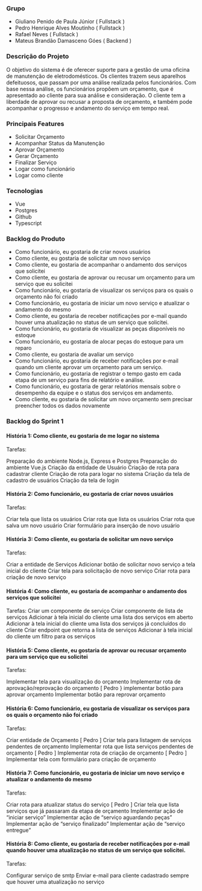 ### Grupo
- Giuliano Penido de Paula Júnior ( Fullstack )
- Pedro Henrique Alves Moutinho ( Fullstack )
- Rafael Neves ( Fullstack )
- Mateus Brandão Damasceno Góes ( Backend )

### Descrição do Projeto
O objetivo do sistema é de oferecer suporte para a gestão de uma oficina de manutenção de eletrodomésticos. Os clientes trazem seus aparelhos defeituosos, que passam por uma análise realizada pelos funcionários. Com base nessa análise, os funcionários propõem um orçamento, que é apresentado ao cliente para sua análise e consideração. O cliente tem a liberdade de aprovar ou recusar a proposta de orçamento, e também pode acompanhar o progresso e andamento do serviço em tempo real.

### Principais Features
- Solicitar Orçamento
- Acompanhar Status da Manutenção
- Aprovar Orçamento
- Gerar Orçamento
- Finalizar Serviço
- Logar como funcionário
- Logar como cliente

### Tecnologias
- Vue
- Postgres
- Github
- Typescript

### Backlog do Produto
- Como funcionário, eu gostaria de criar novos usuários
- Como cliente, eu gostaria de solicitar um novo serviço 
- Como cliente, eu gostaria de acompanhar o andamento dos serviços que solicitei
- Como cliente, eu gostaria de aprovar ou recusar um orçamento para um serviço que eu solicitei
- Como funcionário, eu gostaria de visualizar os serviços para os quais o orçamento não foi criado
- Como funcionário, eu gostaria de iniciar um novo serviço e atualizar o andamento do mesmo 
- Como cliente, eu gostaria de receber notificações por e-mail quando houver uma atualização no status de um serviço que solicitei.
- Como funcionário, eu gostaria de visualizar as peças disponíveis no estoque
- Como funcionário, eu gostaria de alocar peças do estoque para um reparo
- Como cliente, eu gostaria de avaliar um serviço
- Como funcionário, eu gostaria de receber notificações por e-mail quando um cliente aprovar um orçamento para um serviço.
- Como funcionário, eu gostaria de registrar o tempo gasto em cada etapa de um serviço para fins de relatório e análise.
- Como funcionário, eu gostaria de gerar relatórios mensais sobre o desempenho da equipe e o status dos serviços em andamento. 
- Como cliente, eu gostaria de solicitar um novo orçamento sem precisar preencher todos os dados novamente

### Backlog do Sprint 1
#### História 1:  Como cliente, eu gostaria de me logar no sistema
Tarefas:

Preparação do ambiente Node.js, Express e Postgres
Preparação do ambiente Vue.js
Criação da entidade de Usuário
Criação de rota para cadastrar cliente
Criação de rota para logar no sistema
Criação da tela de cadastro de usuários
Criação da tela de login

#### História 2: Como funcionário, eu gostaria de criar novos usuários
Tarefas:

Criar tela que lista os usuários
Criar rota que lista os usuários
Criar rota que salva um novo usuário
Criar formulário para inserção de novo usuário


#### História 3: Como cliente, eu gostaria de solicitar um novo serviço
Tarefas:

Criar a entidade de Serviços
Adicionar botão de solicitar novo serviço a tela inicial do cliente
Criar tela para solicitação de novo serviço
Criar rota para criação de novo serviço

#### História 4: Como cliente, eu gostaria de acompanhar o andamento dos serviços que solicitei
Tarefas:
Criar um componente de serviço
Criar componente de lista de serviços
Adicionar à tela inicial do cliente uma lista dos serviços em aberto
Adicionar à tela inicial do cliente uma lista dos serviços já concluídos do cliente
Criar endpoint que retorna a lista de serviços
Adicionar à tela inicial do cliente um filtro para os serviços


#### História 5: Como cliente, eu gostaria de aprovar ou recusar orçamento para um serviço que eu solicitei
Tarefas:

Implementar tela para visualização do orçamento
Implementar rota de aprovação/reprovação do orçamento [ Pedro }
implementar botão para aprovar orçamento
Implementar botão para reprovar orçamento

#### História 6: Como funcionário, eu gostaria de visualizar os serviços para os quais o orçamento não foi criado
Tarefas:

Criar entidade de Orçamento [ Pedro ]
Criar tela para listagem de serviços pendentes de orçamento
Implementar rota que lista serviços pendentes de orçamento [ Pedro ]
Implementar rota de criação de orçamento [ Pedro ]
Implementar tela com formulário para criação de orçamento


#### História 7: Como funcionário, eu gostaria de iniciar um novo serviço e atualizar o andamento do mesmo
Tarefas:

Criar rota para atualizar status do serviço [ Pedro ]
Criar tela que lista serviços que já passaram da etapa de orçamento
Implementar ação de “iniciar serviço”
Implementar ação de “serviço aguardando peças”
Implementar ação de “serviço finalizado”
Implementar ação de “serviço entregue”


#### História 8: Como cliente, eu gostaria de receber notificações por e-mail quando houver uma atualização no status de um serviço que solicitei.
Tarefas:

Configurar serviço de smtp
Enviar e-mail para cliente cadastrado sempre que houver uma atualização no serviço

